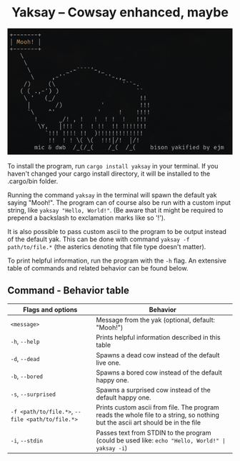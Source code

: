 <h1 style="text-align: center">Yaksay &ndash; Cowsay enhanced, maybe</h1>

<p align="center">
	<img src="yaksay-preview.png" alt="Yaksay preview">
</p>

To install the program, run `cargo install yaksay` in your terminal. If you haven't changed your cargo install directory, it will be installed to the .cargo/bin folder.

Running the command `yaksay` in the terminal will spawn the default yak saying "Mooh!". The program can of course also be run with a custom input string, like `yaksay "Hello, World!"`. (Be aware that it might be required to prepend a backslash to exclamation marks like so '\!').

It is also possible to pass custom ascii to the program to be output instead of the default yak. This can be done with command `yaksay -f path/to/file.*` (the asterics denoting that file type doesn't matter). 

To print helpful information, run the program with the `-h` flag. An extensive table of commands and related behavior can be found below.

## Command - Behavior table

| Flags and options                                | Behavior                                                                                                                        |
|--------------------------------------------------|---------------------------------------------------------------------------------------------------------------------------------|
| `<message>`                                      | Message from the yak (optional, default: "Mooh!")                                                                               |
| `-h`, `--help`                                   | Prints helpful information described in this table                                                                              |
| `-d`, `--dead`                                   | Spawns a dead cow instead of the default live one.                                                                              |
| `-b`, `--bored`                                  | Spawns a bored cow instead of the default happy one.                                                                            |
| `-s`, `--surprised`                              | Spawns a surprised cow instead of the default happy one.                                                                        |
| `-f <path/to/file.*>`, `--file <path/to/file.*>` | Prints custom ascii from file. The program reads the whole file to a string, so nothing but the ascii art should be in the file |
| `-i`, `--stdin`                                  | Passes text from STDIN to the program (could be used like: `echo "Hello, World!" \| yaksay -i`)                                 |
